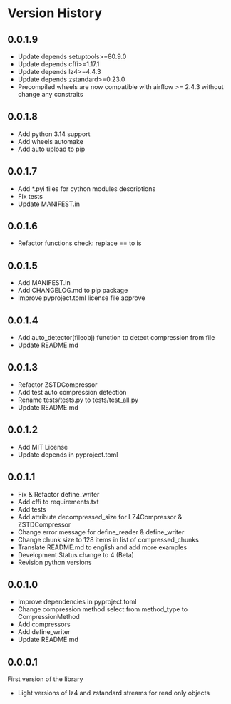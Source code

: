 # Version History

## 0.0.1.9

* Update depends setuptools>=80.9.0
* Update depends cffi>=1.17.1
* Update depends lz4>=4.4.3
* Update depends zstandard>=0.23.0
* Precompiled wheels are now compatible with airflow >= 2.4.3
without change any constraits

## 0.0.1.8

* Add python 3.14 support
* Add wheels automake
* Add auto upload to pip

## 0.0.1.7

* Add *.pyi files for cython modules descriptions
* Fix tests
* Update MANIFEST.in

## 0.0.1.6

* Refactor functions check: replace == to is

## 0.0.1.5

* Add MANIFEST.in
* Add CHANGELOG.md to pip package
* Improve pyproject.toml license file approve

## 0.0.1.4

* Add auto_detector(fileobj) function to detect compression from file
* Update README.md

## 0.0.1.3

* Refactor ZSTDCompressor
* Add test auto compression detection
* Rename tests/tests.py to tests/test_all.py
* Update README.md

## 0.0.1.2

* Add MIT License
* Update depends in pyproject.toml

## 0.0.1.1

* Fix & Refactor define_writer
* Add cffi to requirements.txt
* Add tests
* Add attribute decompressed_size for LZ4Compressor & ZSTDCompressor
* Change error message for define_reader & define_writer
* Change chunk size to 128 items in list of compressed_chunks
* Translate README.md to english and add more examples
* Development Status change to 4 (Beta)
* Revision python versions

## 0.0.1.0

* Improve dependencies in pyproject.toml
* Change compression method select from method_type to CompressionMethod
* Add compressors
* Add define_writer
* Update README.md

## 0.0.0.1

First version of the library

* Light versions of lz4 and zstandard streams for read only objects
